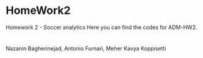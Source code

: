 # HomeWork2
Homework 2 - Soccer analytics
Here you can find the codes for ADM-HW2.
#
Nazanin Bagherinejad, Antonio Furnari, Meher Kavya Koppisetti
